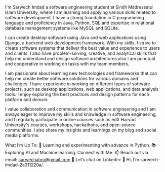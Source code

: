 I'm Sarwech Imdad a software engineering student at Sindh Madressatul Islam University, where I am learning and applying various skills related to software development. I have a strong foundation in C programming language and proficiency in Java, Python, SQL and expertise in relational database management systems like MySQL and SQLite.

I can create desktop software using Java and web applications using Django, a backend web development framework. With my skills, I strive to create software systems that deliver the best value and experience to users and clients. I also have problem-solving, creative, and analytical skills that help me understand and design software architectures also I am punctual and cooperative in working on tasks with my team members.

I am passionate about learning new technologies and frameworks that can help me create better software solutions for various domains and challenges.
I have experience in working on different types of software projects, such as desktop applications, web applications, and data analysis tools. I enjoy exploring the best practices and design patterns for each platform and domain.

I value collaboration and communication in software engineering and I am always eager to improve my skills and knowledge in software engineering, and I regularly participate in online courses such as edX Harvad University's courses, workshops, hackathons, and open-source communities. I also share my insights and learnings on my blog and social media platforms.

What I’m Up To:
🌱 Learning and experimenting with advance in Python.
📚 Exploring AI and Machine learning.
Connect with Me:
📫 Reach out via email: sarwechabro@gmail.com 
💬 Let’s chat on LinkedIn: 👋 Hi, I’m sarwech-imdad-2a311220a/.

<!---
SarwechAbro/SarwechAbro is a ✨ special ✨ repository because its `README.md` (this file) appears on your GitHub profile.
You can click the Preview link to take a look at your changes.
--->
